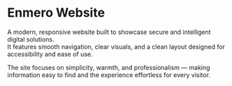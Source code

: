 # Enmero Website

A modern, responsive website built to showcase secure and intelligent digital solutions.  
It features smooth navigation, clear visuals, and a clean layout designed for accessibility and ease of use.  

The site focuses on simplicity, warmth, and professionalism — making information easy to find and the experience effortless for every visitor.  